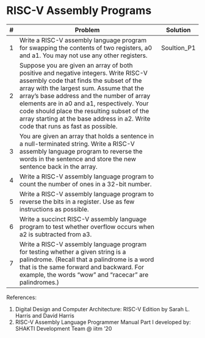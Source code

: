 # RISC-V Assembly Programs
|#|Problem|Solution|
|---|----|----|
|1| Write a RISC-V assembly language program for swapping the contents of two registers, a0 and a1. You may not use any other registers.|Soultion_P1|
|2| Suppose you are given an array of both positive and negative integers. Write RISC-V assembly code that finds the subset of the array with the largest sum. Assume that the array’s base address and the number of array elements are in a0 and a1, respectively. Your code should place the resulting subset of the array starting at the base address in a2. Write code that runs as fast as possible.||
|3| You are given an array that holds a sentence in a null-terminated string. Write a RISC-V assembly language program to reverse the words in the sentence and store the new sentence back in the array.||
|4| Write a RISC-V assembly language program to count the number of ones in a 32-bit number.||
|5| Write a RISC-V assembly language program to reverse the bits in a register. Use as few instructions as possible.||
|6| Write a succinct RISC-V assembly language program to test whether overflow occurs when a2 is subtracted from a3.||
|7| Write a RISC-V assembly language program for testing whether a given string is a palindrome. (Recall that a palindrome is a word that is the same forward and backward. For example, the words “wow” and “racecar” are palindromes.)||

References: 

 <ol>
  <li> Digital Design and Computer Architecture: RISC-V Edition by Sarah L. Harris and David Harris </li>
  <li> RISC-V Assembly Language Programmer Manual Part I developed by: SHAKTI Development Team @ iitm ’20 </li>
 </ol>
